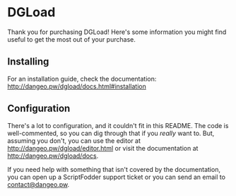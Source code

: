 # DGLoad

Thank you for purchasing DGLoad! Here's some information you might find useful to get the most out of your purchase.

## Installing

For an installation guide, check the documentation: http://dangeo.pw/dgload/docs.html#installation

## Configuration

There's a lot to configuration, and it couldn't fit in this README. The code is well-commented, so you can dig through that 
if you *really* want to. But, assuming you don't, you can use the editor at http://dangeo.pw/dgload/editor.html or visit the documentation at http://dangeo.pw/dgload/docs.

If you need help with something that isn't covered by the documentation, you can open up a ScriptFodder support ticket
or you can send an email to contact@dangeo.pw. 